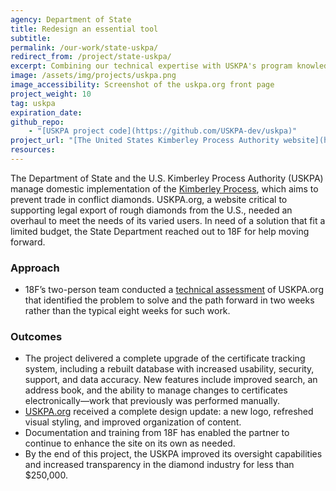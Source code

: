 ```yaml
---
agency: Department of State
title: Redesign an essential tool
subtitle:
permalink: /our-work/state-uskpa/
redirect_from: /project/state-uskpa/
excerpt: Combining our technical expertise with USKPA's program knowledge to improve the tracking of rough diamonds.
image: /assets/img/projects/uskpa.png
image_accessibility: Screenshot of the uskpa.org front page
project_weight: 10
tag: uskpa
expiration_date:
github_repo:
    - "[USKPA project code](https://github.com/USKPA-dev/uskpa)"
project_url: "[The United States Kimberley Process Authority website](https://www.uskpa.org/)"
resources:
---
```


The Department of State and the U.S. Kimberley Process Authority (USKPA) manage domestic implementation of the [Kimberley Process](https://www.state.gov/conflict-diamonds-and-the-kimberley-process/), which aims to prevent trade in conflict diamonds. USKPA.org, a website critical to supporting legal export of rough diamonds from the U.S., needed an overhaul to meet the needs of its varied users. In need of a solution that fit a limited budget, the State Department reached out to 18F for help moving forward. 


### Approach

* 18F’s two-person team conducted a [technical assessment](https://18f.gsa.gov/2021/02/02/path-analysis-technical-assessments-toward-more-durable-usable-systems/) of USKPA.org that identified the problem to solve and the path forward in two weeks rather than the typical eight weeks for such work.


### Outcomes
* The project delivered a complete upgrade of the certificate tracking system, including a rebuilt database with increased usability, security, support, and data accuracy. New features include improved search, an address book, and the ability to manage changes to certificates electronically—work that previously was performed manually.
* [USKPA.org](https://www.uskpa.org/) received a complete design update: a new logo, refreshed visual styling, and improved organization of content.
* Documentation and training from 18F has enabled the partner to continue to enhance the site on its own as needed. 
* By the end of this project, the USKPA improved its oversight capabilities and increased transparency in the diamond industry for less than $250,000.

